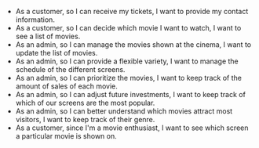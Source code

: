 - As a customer, so I can receive my tickets, I want to provide my contact information.
- As a customer, so I can decide which movie I want to watch, I want to see a list of movies.
- As an admin, so I can manage the movies shown at the cinema, I want to update the list of movies.
- As an admin, so I can provide a flexible variety, I want to manage the schedule of the different screens.
- As an admin, so I can prioritize the movies, I want to keep track of the amount of sales of each movie.
- As an admin, so I can adjust future investments, I want to keep track of which of our screens are the most popular.
- As an admin, so I can better understand which movies attract most visitors, I want to keep track of their genre.
- As a customer, since I'm a movie enthusiast, I want to see which screen a particular movie is shown on.